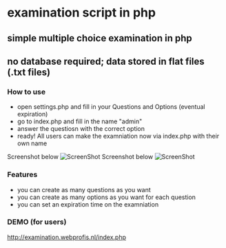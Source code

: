 # examination script in php
## simple multiple choice examination in php
## no database required; data stored in flat files (.txt files)

 ### How to use
- open settings.php and fill in your Questions and Options (eventual expiration)
- go to index.php and fill in the name "admin"
- answer the questiosn with the correct option
- ready! All users can make the examniation now via index.php with their own name

Screenshot below
![ScreenShot](http://examination.webprofis.nl/img1.jpg)
Screenshot below
![ScreenShot](http://examination.webprofis.nl/img2.jpg)

###  Features 
- you can create as many questions as you want
- you can create as many options as you want for each question
- you can set an expiration time on the examniation 

###  DEMO (for users)
http://examination.webprofis.nl/index.php



